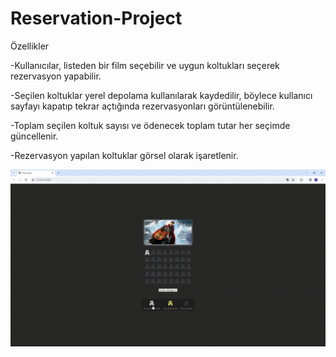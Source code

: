 <h1>Reservation-Project</h1>

Özellikler

-Kullanıcılar, listeden bir film seçebilir ve uygun koltukları seçerek rezervasyon yapabilir.

-Seçilen koltuklar yerel depolama kullanılarak kaydedilir, böylece kullanıcı sayfayı kapatıp tekrar açtığında rezervasyonları görüntülenebilir.

-Toplam seçilen koltuk sayısı ve ödenecek toplam tutar her seçimde güncellenir.

-Rezervasyon yapılan koltuklar görsel olarak işaretlenir.

<img src="img/movie.gif" />